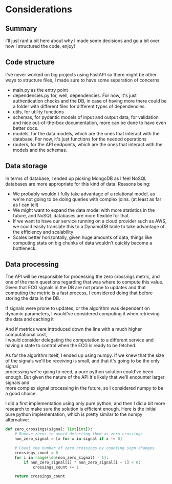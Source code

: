 # Considerations

## Summary

I'll just rant a bit here about why I made some decisions and go a bit over how I 
structured the code, enjoy!

## Code structure

I've never worked on big projects using FastAPI so there might be other ways to 
structure files, I made sure to have some separation of concerns:
- main.py as the entry point
- dependencies.py for, well, dependencies. For now, it's just authentication checks 
  and the DB, in case of having more there could be a folder with different files 
  for different types of dependencies.
- utils, for utility functions
- schemas, for pydantic models of input and output data, for validation and nice 
  out-of-the-box documentation, more can be done to have even better docs.
- models, for the data models, which are the ones that interact with the database. 
  For now, it's just functions for the needed operations
- routers, for the API endpoints, which are the ones that interact with the models 
  and the schemas.

## Data storage

In terms of database, I ended up picking MongoDB as I feel NoSQL databases are more 
appropriate for this kind of data. Reasons being:
- We probably wouldn't fully take advantage of a relational model, as we're not 
  going to be doing queries with complex joins. (at least as far as I can tell)
- We might want to expand the data model with more statistics in the future, and 
  NoSQL databases are more flexible for that.
- If we want to have our service running on a cloud provider such as AWS, we could 
  easily translate this to a DynamoDB table to take advantage of the efficiency
  and scalability
- Scales better horizontally, given huge amounts of data, things like computing 
  stats on big chunks of data wouldn't quickly become a bottleneck.

## Data processing

The API will be responsible for processing the zero crossings metric, and one of the 
main questions regarding that was where to compute this value. Given that 
ECG signals in the DB are not prone to updates and that computing the metric is a 
fast process, I considered doing that before storing the data in the DB.

If signals were prone to updates, or the algorithm was dependent on dynamic 
parameters, I would've considered computing it when retrieving the data and caching it

And if metrics were introduced down the line with a much higher computational cost,  
I would consider delegating the computation to a different service and having a state to 
control when the ECG is ready to be fetched.

As for the algorithm itself, I ended up using numpy. If we knew that the size of the 
signals we'll be receiving is small, and that it's going to be the only signal  
processing we're going to need, a pure python solution could've been enough. But 
given the nature of the API it's likely that we'll encounter larger signals and  
more complex signal processing in the future, so I considered numpy to be a good choice.

I did a first implementation using only pure python, and then I did a bit more 
research to make sure the solution is efficient enough. Here is the initial pure python
implementation, which is pretty similar to the numpy alternative:

```python
def zero_crossings(signal: list[int]):
    # Remove zeros to avoid detecting them as zero crossings
    non_zero_signal = [x for x in signal if x != 0]

    # Count the number of zero crossings by counting sign changes
    crossings_count = 0
    for i in range(len(non_zero_signal) - 1):
        if non_zero_signal[i] * non_zero_signal[i + 1] < 0:
            crossings_count += 1

    return crossings_count
```
